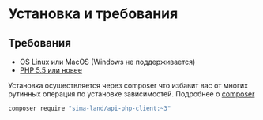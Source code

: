 # Установка и требования

## Требования

* OS Linux или MacOS (Windows не поддерживается)
* [PHP 5.5 или новее](http://www.php.net/)

Установка осуществляется через composer что избавит вас от многих рутинных операция по 
установке зависимостей. Подробнее о [composer](https://getcomposer.org/download/)

```sh
composer require "sima-land/api-php-client:~3"
```
